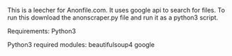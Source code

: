 This is a leecher for Anonfile.com. It uses google api to search for files.
To run this download the anonscraper.py file and run it as a python3 script.

Requirements:
Python3

Python3 required modules:
beautifulsoup4
google
